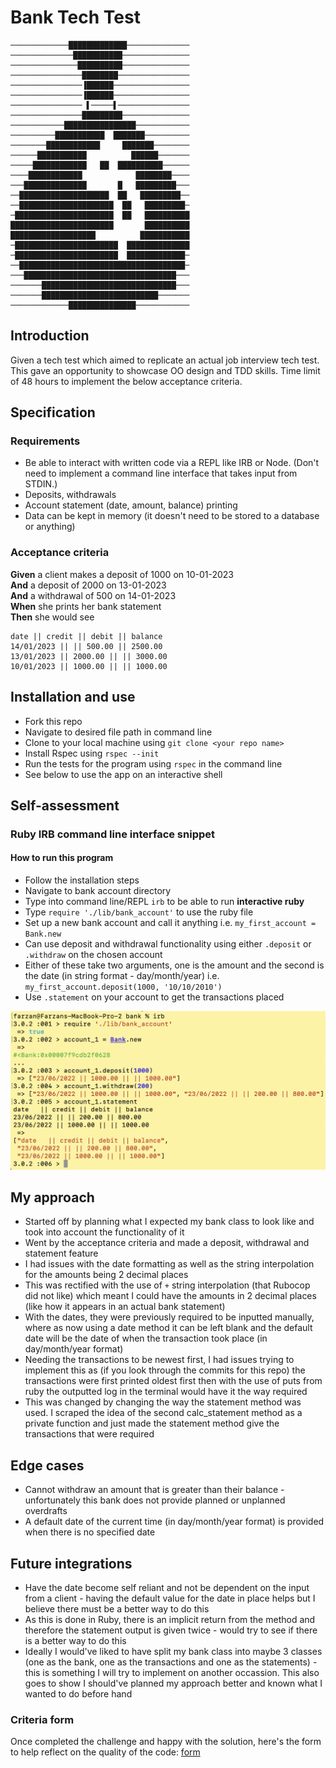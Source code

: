 # Bank Tech Test

```
─────────────█████████████──────────────
──────────────███████████───────────────
───────────────██████████───────────────
────────────────████████────────────────
────────────────▐██████─────────────────
────────────────▐██████─────────────────
──────────────── ▌─────▌────────────────
────────────────█████████───────────────
────────────████████████████────────────
──────────███████████  ███████──────────
────────████████████     ███████────────
──────███████████          ██████───────
─────████████████   ██  ██████████──────
────████████████            ████████────
───██████████████       █   █████████───
──████████████████████  ██   █████████──
──█████████████████████  ██   █████████─
─██████████████████████  ██   ██████████
███████████████████████       ██████████
███████████████████          ███████████
─███████████████████████  ██████████████
─███████████████████████  █████████████─
──█████████████████████████████████████─
───██████████████████████████████████───
───────██████████████████████████████───
───────██████████████████████████───────
─────────────███████████████────────────
```

## Introduction
Given a tech test which aimed to replicate an actual job interview tech test. This gave an opportunity to showcase OO design and TDD skills. Time limit of 48 hours to implement the below acceptance criteria. 

## Specification

### Requirements

* Be able to interact with written code via a REPL like IRB or Node.  (Don't need to implement a command line interface that takes input from STDIN.)
* Deposits, withdrawals
* Account statement (date, amount, balance) printing
* Data can be kept in memory (it doesn't need to be stored to a database or anything)

### Acceptance criteria

**Given** a client makes a deposit of 1000 on 10-01-2023  
**And** a deposit of 2000 on 13-01-2023  
**And** a withdrawal of 500 on 14-01-2023  
**When** she prints her bank statement  
**Then** she would see

```
date || credit || debit || balance
14/01/2023 || || 500.00 || 2500.00
13/01/2023 || 2000.00 || || 3000.00
10/01/2023 || 1000.00 || || 1000.00
```

## Installation and use
* Fork this repo
* Navigate to desired file path in command line
* Clone to your local machine using `git clone <your repo name>`
* Install Rspec using `rspec --init`
* Run the tests for the program using `rspec` in the command line
* See below to use the app on an interactive shell

## Self-assessment

### Ruby IRB command line interface snippet 

#### How to run this program
* Follow the installation steps
* Navigate to bank account directory
* Type into command line/REPL `irb` to be able to run **interactive ruby**
* Type `require './lib/bank_account'` to use the ruby file
* Set up a new bank account and call it anything i.e. `my_first_account = Bank.new`
* Can use deposit and withdrawal functionality using either `.deposit` or `.withdraw` on the chosen account
* Either of these take two arguments, one is the amount and the second is the date (in string format - day/month/year) i.e. `my_first_account.deposit(1000, '10/10/2010')`
* Use `.statement` on your account to get the transactions placed

![bank_screenshot](images/bank_screenshot.png)

## My approach
* Started off by planning what I expected my bank class to look like and took into account the functionality of it
* Went by the acceptance criteria and made a deposit, withdrawal and statement feature
* I had issues with the date formatting as well as the string interpolation for the amounts being 2 decimal places
* This was rectified with the use of `+` string interpolation (that Rubocop did not like) which meant I could have the amounts in 2 decimal places (like how it appears in an actual bank statement)
* With the dates, they were previously required to be inputted manually, where as now using a date method it can be left blank and the default date will be the date of when the transaction took place (in day/month/year format)
* Needing the transactions to be newest first, I had issues trying to implement this as (if you look through the commits for this repo) the transactions were first printed oldest first then with the use of puts from ruby the outputted log in the terminal would have it the way required
* This was changed by changing the way the statement method was used. I scraped the idea of the second calc_statement method as a private function and just made the statement method give the transactions that were required

## Edge cases
* Cannot withdraw an amount that is greater than their balance - unfortunately this bank does not provide planned or unplanned overdrafts
* A default date of the current time (in day/month/year format) is provided when there is no specified date

## Future integrations
* Have the date become self reliant and not be dependent on the input from a client - having the default value for the date in place helps but I believe there must be a better way to do this
* As this is done in Ruby, there is an implicit return from the method and therefore the statement output is given twice - would try to see if there is a better way to do this
* Ideally I would've liked to have split my bank class into maybe 3 classes (one as the bank, one as the transactions and one as the statements) - this is something I will try to implement on another occassion. This also goes to show I should've planned my approach better and known what I wanted to do before hand

### Criteria form
Once completed the challenge and happy with the solution, here's the form to help reflect on the quality of the code: [form](https://docs.google.com/forms/d/1Q-NnqVObbGLDHxlvbUfeAC7yBCf3eCjTmz6GOqC9Aeo/edit)
